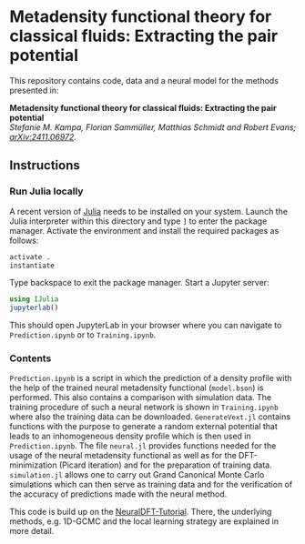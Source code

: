 # Metadensity functional theory for classical fluids: Extracting the pair potential

This repository contains code, data and a neural model for the methods presented in:

**Metadensity functional theory for classical fluids: Extracting the pair potential**  
*Stefanie M. Kampa, Florian Sammüller, Matthias Schmidt and Robert Evans; [arXiv:2411.06972](https://arxiv.org/abs/2411.06972).*


## Instructions

### Run Julia locally 

A recent version of [Julia](https://julialang.org/downloads/) needs to be installed on your system.
Launch the Julia interpreter within this directory and type `]` to enter the package manager.
Activate the environment and install the required packages as follows:

```julia
activate .
instantiate
```

Type backspace to exit the package manager.
Start a Jupyter server:

```julia
using IJulia
jupyterlab()
```

This should open JupyterLab in your browser where you can navigate to `Prediction.ipynb` or to `Training.ipynb`.

### Contents

`Prediction.ipynb` is a script in which the prediction of a density profile with the help of the trained neural metadensity functional (`model.bson`) is performed. This also contains a comparison with simulation data. 
The training procedure of such a neural network is shown in `Training.ipynb` where also the training data can be downloaded. `GenerateVext.jl` contains functions with the purpose to generate a random external potential that leads to an inhomogeneous density profile which is then used in `Prediction.ipynb`. The file `neural.jl` provides functions needed for the usage of the neural metadensity functional as well as for the DFT-minimization (Picard iteration) and for the preparation of training data. `simulation.jl` allows one to carry out Grand Canonical Monte Carlo simulations which can then serve as training data and for the verification of the accuracy of predictions made with the neural method. 

This code is build up on the [NeuralDFT-Tutorial](https://github.com/sfalmo/NeuralDFT-Tutorial). There, the underlying methods, e.g. 1D-GCMC and the local learning strategy are explained in more detail. 